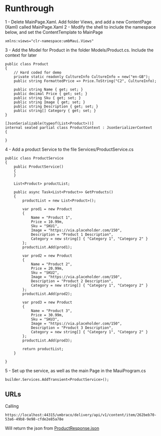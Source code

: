 # Runthrough

1 - Delete MainPage.Xaml. Add folder Views, and add a new ContentPage (Xaml) called MainPage.Xaml
2 - Modify the shell to include the namespace below, and set the ContentTemplate to MainPage

    xmlns:views="clr-namespace:umbMaui.Views"

3 - Add the Model for Product in the folder Models/Product.cs. Include the context for later

    public class Product
    {
        // Hard coded for demo
        private static readonly CultureInfo CultureInfo = new("en-GB"); 
        public string FormattedPrice => Price.ToString("C2", CultureInfo);

        public string Name { get; set; }
        public decimal Price { get; set; }
        public string Sku { get; set; }
        public string Image { get; set; }
        public string Description { get; set; }
        public string[] Category { get; set; }
    }

    [JsonSerializable(typeof(List<Product>))]
    internal sealed partial class ProductContext : JsonSerializerContext
    {

    }

4 - Add a product Service to the file Services/ProductService.cs

    public class ProductService
	{
		public ProductService()
		{
		}

		List<Product> productList;

		public async Task<List<Product>> GetProducts()
		{
			productList = new List<Product>();
			
            var prod1 = new Product
            {
                Name = "Product 1",
                Price = 10.99m,
                Sku = "SKU1",
                Image = "https://via.placeholder.com/150",
                Description = "Product 1 Description",
                Category = new string[] { "Category 1", "Category 2" }
            };
            productList.Add(prod1);

            var prod2 = new Product
            {
                Name = "Product 2",
                Price = 20.99m,
                Sku = "SKU2",
                Image = "https://via.placeholder.com/150",
                Description = "Product 2 Description",
                Category = new string[] { "Category 1", "Category 2" }
            };
            productList.Add(prod2);

            var prod3 = new Product
            {
                Name = "Product 3",
                Price = 30.99m,
                Sku = "SKU3",
                Image = "https://via.placeholder.com/150",
                Description = "Product 3 Description",
                Category = new string[] { "Category 1", "Category 2" }
            };
            productList.Add(prod3);

			return productList;
		}
	
	}

5 - Set up the service, as well as the main Page in the MauiProgram.cs

    builder.Services.AddTransient<ProductService>();

## URLs

Calling 

    https://localhost:44315/umbraco/delivery/api/v1/content/item/262beb70-53a6-49b8-9e98-cfde2e85a78e

Will return the json from [ProductResponse.json](./ProductResponse.json)
